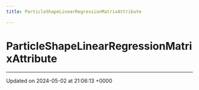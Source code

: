 ```yaml
---
title: ParticleShapeLinearRegressionMatrixAttribute

---
```


# ParticleShapeLinearRegressionMatrixAttribute





-------------------------------

Updated on 2024-05-02 at 21:06:13 +0000